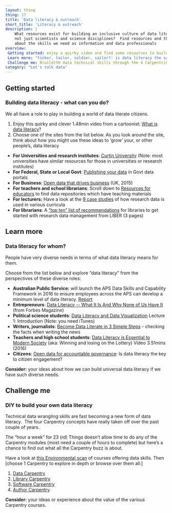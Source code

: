 ```yaml
---
layout: thing
thing: 17
title: 'Data literacy & outreach'
short_title: 'Literacy & outreach'
description: |
    What resources exist for building an inclusive culture of data literacy - 
    not just scientists and science disciplines?  Find resources and think
    about the skills we need as information and data professionals
overview:
 Getting started: enjoy a quirky video and find some resources to build data literacy
 Learn more: "tinker, tailor, soldier, sailor?: is data literacy the same for all of us?"
 Challenge me: B(uild)YO data technical skills through the 4 Carpentries
category: "Let's talk data"
---
```

## Getting started
### Building data literacy - what can you do?

We all have a role to play in building a world of data literate
citizens.

1.  Enjoy this quirky and clever 1.48min video from a cartoonist: [What
    is data literacy](https://youtu.be/qHz_ogTH2p4)?
2.  Choose one of the sites from the list below. As you look around the
    site, think about how you might use these ideas to ‘grow’ your, or
    other people’s, data literacy

-   **For Universities and research institutes**: [Curtin
    University](http://libguides.library.curtin.edu.au/research-data-management)
    (Note: most universities have similar resources for those in
    universities or research institutes)
-   **For Federal, State or Local Govt**: [Publishing your
    data](https://toolkit.data.gov.au/Publishing_your_data.html)
    in Govt data portals
-   **For Business**: [Open data that drives
    business](https://theodi.org/article/open-data-means-business/)
    (UK, 2015)
-   **For teachers and school librarians**: Scroll down to [Resources
    for
    educators](https://www.ands.org.au/working-with-data/publishing-and-reusing-data/data-in-education)
    to find data repositories which have teaching materials
-   **For lecturers:** Have a look at the [9 case
    studies](https://www.ands.org.au/__data/assets/pdf_file/0008/385019/teaching-with-research-data-report.pdf)
    of how research data is used in various curricula
-   **For librarians**: A [“top ten” list of
    recommendations](http://libereurope.eu/wp-content/uploads/The%20research%20data%20group%202012%20v7%20final.pdf)
    for libraries to get started with research data management from
    LIBER (3 pages)

## Learn more
### Data literacy for whom?

People have very diverse needs in terms of what data literacy means for
them.

Choose from the list below and explore “data literacy” from the
perspectives of these diverse roles:

-   **Australian Public Service:** will launch the APS Data Skills and
    Capability Framework in 2016 to ensure employees across the APS can
    develop a minimum level of data literacy.
    [Report](http://www.dpmc.gov.au/sites/default/files/publications/Implementation%20of%20the%20Public%20Sector%20Data%20Management%20Report.pdf "Public Sector Data Management ")
-   **Entrepreneurs**: [Data Literacy -- What It Is And Why None of Us
    Have
    It](https://www.forbes.com/sites/homaycotte/2014/10/28/data-literacy-what-it-is-and-why-none-of-us-have-it/ "Data literacy - what it is an why none of us have it")
    (from Forbes Magazine)
-   **Political science students**: [Data Literacy and Data
    Visualization](https://itunes.apple.com/us/course/data-literacy-data-visualization/id693097601)
    Lecture 1: Introduction (Note: you need iTunes)
-   **Writers, journalists**: [Become Data Literate in 3 Simple
    Steps](http://datajournalismhandbook.org/1.0/en/understanding_data_0.html) -
    checking the facts when writing the news
-   **Teachers and high school students**: [Data Literacy is Essential
    to Modern Society](https://youtu.be/4ei7BUMQl5c) (aka: Winning and
    losing on the Lottery) Video 3.51mins (2016)
-   **Citizens**: [Open data for accountable
    governance](http://thegovlab.org/open-data-for-accountable-governance-is-data-literacy-the-key-to-citizen-engagement/ "Is data literacy the key to citizen engagement?"):
    Is data literacy the key to citizen engagement?

**Consider:** your ideas about how we can build universal data literacy
if we have such diverse needs.

## Challenge me
### DIY to build your own data literacy

Technical data wrangling skills are fast becoming a new form of data
literacy.  The four Carpentry concepts have really taken off over the
past couple of years.

The “hour a week” for 23 (rd) Things doesn’t allow time to do any of the
Carpentry modules (most need a couple of hours to complete) but here’s a
chance to find out what all the Carpentry buzz is about.

Have a look at [this Environmental
scan](https://docs.google.com/spreadsheets/d/1ZASH-NhsvXnyZNJkGzFNFp5_adn6Q-iX2N-tbv1Apbw/edit#gid=0)
of courses offering data skills. Then [choose 1 Carpentry to explore in
depth or browse over them
all:]

1.  [Data Carpentry](http://www.datacarpentry.org)
2.  [Library Carpentry](http://librarycarpentry.github.io/about/)
3.  [Software Carpentry](http://software-carpentry.org/)
4.  [Author
    Carpentry](https://authorcarpentry.github.io/ "Author carpentry")

**Consider:** your ideas or experience about the value of the various
Carpentry courses.

